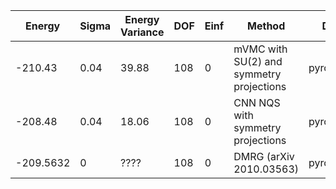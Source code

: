 | Energy    | Sigma | Energy Variance | DOF | Einf | Method                                   | Data Repository    |
|-----------|-------|-----------------|-----|------|------------------------------------------|--------------------|
| -210.43   | 0.04  | 39.88           | 108 | 0    | mVMC with SU(2) and symmetry projections | pyrochlore/mVMC108 |
| -208.48   | 0.04  | 18.06           | 108 | 0    | CNN NQS with symmetry projections        | pyrochlore/CNN108  |
| -209.5632 | 0     | ????            | 108 | 0    | DMRG (arXiv 2010.03563)                  | pyrochlore/DMRG108 |
